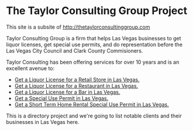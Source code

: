# The Taylor Consulting Group Project

This site is a subsite of http://thetaylorconsultinggroup.com  

Taylor Consulting Group is a firm that helps Las Vegas businesses to get liquor licenses, get special use permits, and do representation before the Las Vegas City Council and Clark County Commisioners.

Taylor Consulting has been offering services for over 10 years and is an excellent avenue to:

* [Get a Liquor License for a Retail Store in Las Vegas.](http://thetaylorconsultinggroup.com/liquor-license-las-vegas)
* [Get a Liquor License for a Restaurant in Las Vegas.](http://thetaylorconsultinggroup.com/liquor-license-las-vegas)
* [Get a Liquor License for a Bar in Las Vegas.](http://thetaylorconsultinggroup.com/liquor-license-las-vegas)
* [Get a Special Use Permit in Las Vegas.](http://thetaylorconsultinggroup.com/land-use-las-vegas)
* [Get a Short Term Home Rental Special Use Permit in Las Vegas.](http://thetaylorconsultinggroup.com/las-vegas-short-term-rental-permits)

This is a directory project and we're going to list notable clients and their businesses in Las Vegas here.